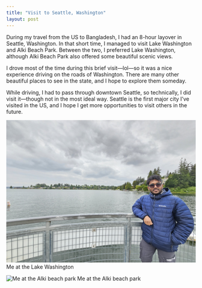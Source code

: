 ```yaml
---
title: "Visit to Seattle, Washington"
layout: post
---
```


During my travel from the US to Bangladesh, I had an 8-hour layover in Seattle, Washington. In that short time, I managed to visit Lake Washington and Alki Beach Park. Between the two, I preferred Lake Washington, although Alki Beach Park also offered some beautiful scenic views.

I drove most of the time during this brief visit—lol—so it was a nice experience driving on the roads of Washington. There are many other beautiful places to see in the state, and I hope to explore them someday.

While driving, I had to pass through downtown Seattle, so technically, I did visit it—though not in the most ideal way. Seattle is the first major city I’ve visited in the US, and I hope I get more opportunities to visit others in the future.

![Me at the Lake Washington](/assets/LW.JPEG) Me at the Lake Washington

![Me at the Alki beach park](/assets/ABP.JPEG) Me at the Alki beach park
